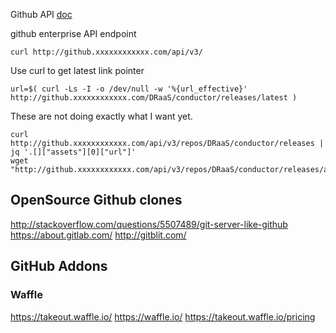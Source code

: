 Github API
[doc]( https://developer.github.com/v3/enterprise/ )

github enterprise API endpoint

```
curl http://github.xxxxxxxxxxxx.com/api/v3/
```

Use curl to get latest link pointer

```
url=$( curl -Ls -I -o /dev/null -w '%{url_effective}' http://github.xxxxxxxxxxxx.com/DRaaS/conductor/releases/latest )
```

These are not doing exactly what I want yet.

```
curl http://github.xxxxxxxxxxxx.com/api/v3/repos/DRaaS/conductor/releases | jq '.[]["assets"][0]["url"]'
wget "http://github.xxxxxxxxxxxx.com/api/v3/repos/DRaaS/conductor/releases/assets/13/conductor.rpm"
```

OpenSource Github clones
------------------------

http://stackoverflow.com/questions/5507489/git-server-like-github
https://about.gitlab.com/
http://gitblit.com/

GitHub Addons
-------------

### Waffle

https://takeout.waffle.io/
https://waffle.io/
https://takeout.waffle.io/pricing

<!-- vim: set autoindent expandtab sw=4 syntax=markdown: -->
